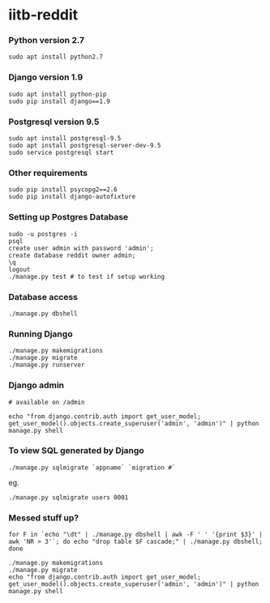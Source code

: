 # iitb-reddit

### Python version 2.7
```
sudo apt install python2.7
```

### Django version 1.9
```
sudo apt install python-pip
sudo pip install django==1.9
```

### Postgresql version 9.5
```
sudo apt install postgresql-9.5
sudo apt install postgresql-server-dev-9.5
sudo service postgresql start
```

### Other requirements
```
sudo pip install psycopg2==2.6
sudo pip install django-autofixture
```

### Setting up Postgres Database
```
sudo -u postgres -i
psql
create user admin with password 'admin';
create database reddit owner admin;
\q
logout
./manage.py test # to test if setup working
```

### Database access
```
./manage.py dbshell
```

### Running Django
```
./manage.py makemigrations
./manage.py migrate
./manage.py runserver
```

### Django admin
```
# available on /admin

echo "from django.contrib.auth import get_user_model; get_user_model().objects.create_superuser('admin', 'admin')" | python manage.py shell
```

### To view SQL generated by Django
```
./manage.py sqlmigrate `appname` `migration #`
```

eg.

```
./manage.py sqlmigrate users 0001
```

### Messed stuff up?
```
for F in `echo "\dt" | ./manage.py dbshell | awk -F ' ' '{print $3}' | awk 'NR > 3'`; do echo "drop table $F cascade;" | ./manage.py dbshell; done

./manage.py makemigrations
./manage.py migrate
echo "from django.contrib.auth import get_user_model; get_user_model().objects.create_superuser('admin', 'admin')" | python manage.py shell
```
